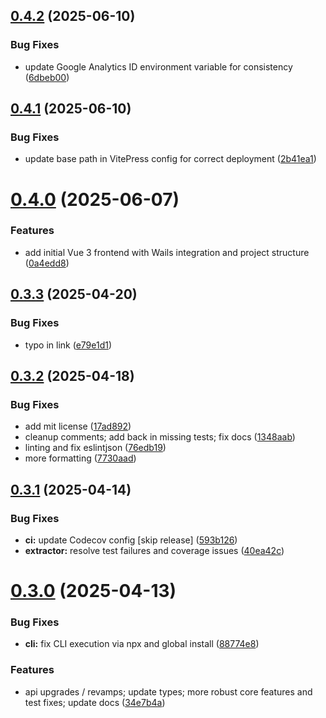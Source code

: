 ## [0.4.2](https://github.com/manicinc/portapack/compare/v0.4.1...v0.4.2) (2025-06-10)


### Bug Fixes

* update Google Analytics ID environment variable for consistency ([6dbeb00](https://github.com/manicinc/portapack/commit/6dbeb001f72d77d3cdc10a9d0681746c11284e45))

## [0.4.1](https://github.com/manicinc/portapack/compare/v0.4.0...v0.4.1) (2025-06-10)


### Bug Fixes

* update base path in VitePress config for correct deployment ([2b41ea1](https://github.com/manicinc/portapack/commit/2b41ea1edae6d2185f34b1b595f6741e58ccd080))

# [0.4.0](https://github.com/manicinc/portapack/compare/v0.3.3...v0.4.0) (2025-06-07)


### Features

* add initial Vue 3 frontend with Wails integration and project structure ([0a4edd8](https://github.com/manicinc/portapack/commit/0a4edd8b7c14a15acaaf8554536fa1792eec8049))

## [0.3.3](https://github.com/manicinc/portapack/compare/v0.3.2...v0.3.3) (2025-04-20)


### Bug Fixes

* typo in link ([e79e1d1](https://github.com/manicinc/portapack/commit/e79e1d105f800550d067d62ec04d0af6888eb82d))

## [0.3.2](https://github.com/manicinc/portapack/compare/v0.3.1...v0.3.2) (2025-04-18)


### Bug Fixes

* add mit license ([17ad892](https://github.com/manicinc/portapack/commit/17ad89295c98eee56704841ae25670559874f4fb))
* cleanup comments; add back in missing tests; fix docs ([1348aab](https://github.com/manicinc/portapack/commit/1348aab5561842e29b6e434d6bb109780b95c486))
* linting and fix eslintjson ([76edb19](https://github.com/manicinc/portapack/commit/76edb19c96e563c778cadf06a00a27f7171041a2))
* more formatting ([7730aad](https://github.com/manicinc/portapack/commit/7730aadefc6310a58f483bfcdce2243e3279bdb2))

## [0.3.1](https://github.com/manicinc/portapack/compare/v0.3.0...v0.3.1) (2025-04-14)

### Bug Fixes

- **ci:** update Codecov config [skip release] ([593b126](https://github.com/manicinc/portapack/commit/593b1262183d05a9a7099463b6da0f4deb916576))
- **extractor:** resolve test failures and coverage issues ([40ea42c](https://github.com/manicinc/portapack/commit/40ea42cbdbeec67657225c50eb97ef0965cd2769))

# [0.3.0](https://github.com/manicinc/portapack/compare/v0.2.1...v0.3.0) (2025-04-13)

### Bug Fixes

- **cli:** fix CLI execution via npx and global install ([88774e8](https://github.com/manicinc/portapack/commit/88774e80d28d0ac9292906ac7454d4528a5396ec))

### Features

- api upgrades / revamps; update types; more robust core features and test fixes; update docs ([34e7b4a](https://github.com/manicinc/portapack/commit/34e7b4af55c6c934af8be0f1c43d427fd00a9594))
